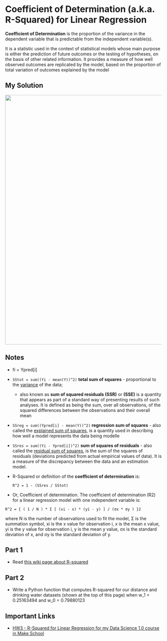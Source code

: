 # Coefficient of Determination (a.k.a. R-Squared) for Linear Regression
__Coefficient of Determination__ is the proportion of the variance in the dependent variable that is predictable from the independent variable(s).

It is a statistic used in the context of statistical models whose main purpose is either the prediction of future outcomes or the testing of hypotheses, on the basis of other related information. It provides a measure of how well observed outcomes are replicated by the model, based on the proportion of total variation of outcomes explained by the model

## My Solution
<img src="https://github.com/SamuelFolledo/Math-Functions/blob/master/screenshots/r-squared.jpg" width="1200" height="800">

## Notes
- fi = Ypred[i]
- ```SStot = sum((Yi - mean(Y))^2)``` __total sum of squares__ - proportional to the [variance](https://en.wikipedia.org/wiki/Variance) of the data;
    - also known as __sum of squared residuals (SSR)__ or __(SSE)__ is a quantity that appears as part of a standard way of presenting results of such analyses. It is defined as being the sum, over all observations, of the squared differences between the observations and their overall mean
- ```SSreg = sum((Ypred[i] - mean(Y))^2)``` __regression sum of squares__ - also called the [explained sum of squares](https://en.wikipedia.org/wiki/Explained_sum_of_squares), is a quantity used in describing how well a model represents the data being modelle
- ```SSres = sum((Yi - Ypred[i])^2)``` __sum of squares of residuals__ - also called the [residual sum of squares](https://en.wikipedia.org/wiki/Residual_sum_of_squares), is the sum of the squares of residuals (deviations predicted from actual empirical values of data). It is a measure of the discrepancy between the data and an estimation model. 
- R-Squared or definition of the __coefficient of determination__ is:
    ```
    R^2 = 1 - (SSres / SStot)
    ```

- Or, Coefficient of determination. The coefficient of determination (R2) for a linear regression model with one independent variable is:

`R^2 = { ( 1 / N ) * Σ [ (xi - x) * (yi - y) ] / (σx * σy ) }2`

where N is the number of observations used to fit the model, Σ is the summation symbol, xi is the x value for observation i, x is the mean x value, yi is the y value for observation i, y is the mean y value, σx is the standard deviation of x, and σy is the standard deviation of y.


## Part 1
- Read [this wiki page about R-squared](https://en.wikipedia.org/wiki/Coefficient_of_determination#Definitions)

## Part 2
- Write a Python function that computes R-squared for our distance and drinking water datasets (shown at the top of this page) when w_1 = 0.25163494 and w_0 = 0.79880123

## Important Links
- [HW3 - R-Squared for Linear Regression for my Data Science 1.0 course in Make School](https://github.com/Make-School-Courses/QL-1.1/blob/master/Assignments/HW3.ipynb)